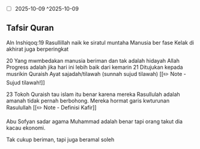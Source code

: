 - [ ] 2025-10-09 ^2025-10-09

 ## Tafsir Quran
 Aln Inshiqoq:19
 Rasullillah naik ke siratul muntaha
 Manusia ber fase
 Kelak di akhirat juga berperingkat

20
Yang mwmbedakan manusia beriman dan tak adalah hidayah Allah
Progress adalah jika hari ini lebih baik dari kemarin
 21
 Ditujukan kepada musrikin Quraish
 Ayat sajadah/tilawah (sunnah sujud tilawah)
 [[✏️ Note - Sujud tilawah!]]

23
Tokoh Quraish tau islam itu benar karena mereka Rasullulah adalah amanah tidak pernah berbohong.
Mereka hormat garis kwturunan Rasulullah
[[✏️ Note - Definisi Kafir]]

Abu Sofyan sadar agama Muhammad adalah benar tapi orang takut dia kacau ekonomi. 

Tak cukup beriman, tapi juga beramal soleh


 
 